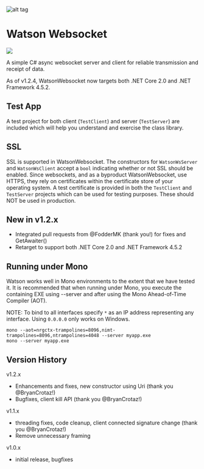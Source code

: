 ![alt tag](https://github.com/jchristn/watsonwebsocket/blob/master/assets/watson.ico)

# Watson Websocket

[![][nuget-img]][nuget]

[nuget]:     https://www.nuget.org/packages/WatsonWebsocket/
[nuget-img]: https://badge.fury.io/nu/Object.svg

A simple C# async websocket server and client for reliable transmission and receipt of data.  

As of v1.2.4, WatsonWebsocket now targets both .NET Core 2.0 and .NET Framework 4.5.2.

## Test App

A test project for both client (```TestClient```) and server (```TestServer```) are included which will help you understand and exercise the class library.

## SSL

SSL is supported in WatsonWebsocket.  The constructors for ```WatsonWsServer``` and ```WatsonWsClient``` accept a ```bool``` indicating whether or not SSL should be enabled.  Since websockets, and as a byproduct WatsonWebsocket, use HTTPS, they rely on certificates within the certificate store of your operating system.  A test certificate is provided in both the ```TestClient``` and ```TestServer``` projects which can be used for testing purposes.  These should NOT be used in production.

## New in v1.2.x

- Integrated pull requests from @FodderMK (thank you!) for fixes and GetAwaiter() 
- Retarget to support both .NET Core 2.0 and .NET Framework 4.5.2

## Running under Mono

Watson works well in Mono environments to the extent that we have tested it. It is recommended that when running under Mono, you execute the containing EXE using --server and after using the Mono Ahead-of-Time Compiler (AOT).

NOTE: To bind to all interfaces specify ```*``` as an IP address representing any interface. Using ```0.0.0.0``` only works on Windows.

```
mono --aot=nrgctx-trampolines=8096,nimt-trampolines=8096,ntrampolines=4048 --server myapp.exe
mono --server myapp.exe
```

## Version History

v1.2.x
- Enhancements and fixes, new constructor using Uri (thank you @BryanCrotaz!)
- Bugfixes, client kill API (thank you @BryanCrotaz!)

v1.1.x
- threading fixes, code cleanup, client connected signature change (thank you @BryanCrotaz!)
- Remove unnecessary framing

v1.0.x 
- initial release, bugfixes
